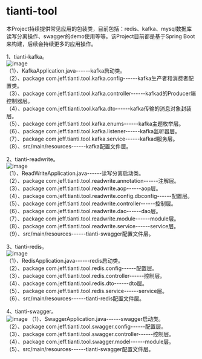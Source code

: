# tianti-tool
本Project持续提供常见应用的包装类，目前包括：redis、kafka、mysql数据库读写分离操作、swagger的demo使用等等。该Project目前都是基于Spring Boot来构建，后续会持续更多的应用操作。

1、tianti-kafka。<br>
  ![image](https://raw.githubusercontent.com/xujeff/tianti-tool/master/screenshots/tianti-kafka.png)  
 （1）、KafkaApplication.java------kafka启动类。<br>
 （2）、package com.jeff.tianti.tool.kafka.config------kafka生产者和消费者配置类。<br>
 （3）、package com.jeff.tianti.tool.kafka.controller------kafkad的Producer端控制器层。<br>
 （4）、package com.jeff.tianti.tool.kafka.dto------kafka传输的消息对象封装层。<br>
 （5）、package com.jeff.tianti.tool.kafka.enums------kafka主题枚举层。<br>
 （6）、package com.jeff.tianti.tool.kafka.listener------kafka监听器层。<br>
 （7）、package com.jeff.tianti.tool.kafka.service------kafkad服务层。<br>
 （8）、src/main/resources------kafka配置文件层。<br>

2、tianti-readwrite。<br>
  ![image](https://raw.githubusercontent.com/xujeff/tianti-tool/master/screenshots/tianti-readwrite.png)  
 （1）、ReadWriteApplication.java------读写分离启动类。<br>
 （2）、package com.jeff.tianti.tool.readwrite.annotation------注解层。<br>
 （3）、package com.jeff.tianti.tool.readwrite.aop------aop层。<br>
 （4）、package com.jeff.tianti.tool.readwrite.config.dbconfig------配置层。<br>
 （5）、package com.jeff.tianti.tool.readwrite.controller------控制层。<br>
 （6）、package com.jeff.tianti.tool.readwrite.dao------dao层。<br>
 （7）、package com.jeff.tianti.tool.readwrite.module------module层。<br>
 （8）、package com.jeff.tianti.tool.readwrite.service------service层。<br>
 （9）、src/main/resources------tianti-swagger配置文件层。<br>

3、tianti-redis。<br>
  ![image](https://raw.githubusercontent.com/xujeff/tianti-tool/master/screenshots/tianti-redis.png)  
 （1）、RedisApplication.java------redis启动类。<br>
 （2）、package com.jeff.tianti.tool.redis.config------配置层。<br>
 （3）、package com.jeff.tianti.tool.redis.controller------控制层。<br>
 （4）、package com.jeff.tianti.tool.redis.dto------dto层。<br>
 （5）、package com.jeff.tianti.tool.redis.service------service层。<br>
 （6）、src/main/resources------tianti-redis配置文件层。<br>

4、tianti-swagger。<br>
  ![image](https://raw.githubusercontent.com/xujeff/tianti-tool/master/screenshots/tianti-swagger.png) 
 （1）、SwaggerApplication.java------swagger启动类。<br>
 （2）、package com.jeff.tianti.tool.swagger.config------配置层。<br>
 （3）、package com.jeff.tianti.tool.swagger.controller------控制层。<br>
 （4）、package com.jeff.tianti.tool.swagger.model------module层。<br>
 （5）、src/main/resources------tianti-swagger配置文件层。<br>